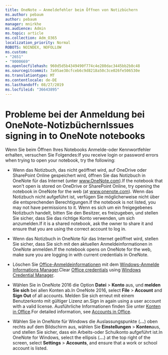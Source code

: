 ```yaml
---
title: OneNote – Anmeldefehler beim Öffnen von Notizbüchern
ms.author: pebaum
author: pebaum
manager: mnirkhe
ms.audience: Admin
ms.topic: article
ms.collection: Adm_O365
localization_priority: Normal
ROBOTS: NOINDEX, NOFOLLOW
ms.custom:
- "2651"
- "9000669"
ms.openlocfilehash: 960d5d5b4349490f774c4e280dac3445bb2b8c48
ms.sourcegitcommit: 7a95ae38cfceb6c9d8218a50c3ce026fe506530e
ms.translationtype: MT
ms.contentlocale: de-DE
ms.lasthandoff: 08/27/2019
ms.locfileid: "36643895"
---
```

# <a name="issues-signing-in-to-onenote-notebooks"></a><span data-ttu-id="88267-102">Probleme bei der Anmeldung bei OneNote-Notizbüchern</span><span class="sxs-lookup"><span data-stu-id="88267-102">Issues signing in to OneNote notebooks</span></span>

<span data-ttu-id="88267-103">Wenn Sie beim Öffnen Ihres Notebooks Anmelde-oder Kennwortfehler erhalten, versuchen Sie Folgendes:</span><span class="sxs-lookup"><span data-stu-id="88267-103">If you receive login or password errors when trying to open your notebook, try the following:</span></span>

- <span data-ttu-id="88267-104">Wenn das Notizbuch, das nicht geöffnet wird, auf OneDrive oder SharePoint Online gespeichert wird, öffnen Sie das Notizbuch in OneNote für das Internet (unter www.OneNote.com).</span><span class="sxs-lookup"><span data-stu-id="88267-104">If the notebook that won't open is stored on OneDrive or SharePoint Online, try opening the notebook in OneNote for the web (at www.onenote.com).</span></span> <span data-ttu-id="88267-105">Wenn das Notizbuch nicht aufgeführt ist, verfügen Sie möglicherweise nicht über die entsprechenden Berechtigungen.</span><span class="sxs-lookup"><span data-stu-id="88267-105">If the notebook is not listed, you may not have permissions to it.</span></span> <span data-ttu-id="88267-106">Wenn es sich um ein freigegebenes Notizbuch handelt, bitten Sie den Besitzer, es freizugeben, und stellen Sie sicher, dass Sie das richtige Konto verwenden, um sich anzumelden.</span><span class="sxs-lookup"><span data-stu-id="88267-106">If it is a shared notebook, ask the owner to share it and ensure that you are using the correct account to log in.</span></span>

- <span data-ttu-id="88267-107">Wenn das Notizbuch in OneNote für das Internet geöffnet wird, stellen Sie sicher, dass Sie sich mit den aktuellen Anmeldeinformationen in OneNote anmelden.</span><span class="sxs-lookup"><span data-stu-id="88267-107">If the notebook opens on OneNote for the web, make sure you are logging in with current credentials in OneNote.</span></span> 

- <span data-ttu-id="88267-108">Löschen Sie [Office-Anmeldeinformationen](https://docs.microsoft.com/office/troubleshoot/error-messages/another-account-already-signed-in#step-3-clear-cached-credentials-on-the-computer) mit dem [Windows-Anmelde Informations Manager](https://support.microsoft.com/help/4026814/windows-accessing-credential-manager).</span><span class="sxs-lookup"><span data-stu-id="88267-108">Clear [Office credentials](https://docs.microsoft.com/office/troubleshoot/error-messages/another-account-already-signed-in#step-3-clear-cached-credentials-on-the-computer) using [Windows Credential Manager](https://support.microsoft.com/help/4026814/windows-accessing-credential-manager).</span></span>

- <span data-ttu-id="88267-109">Wählen Sie in OneNote 2016 die Option **Datei** > **Konto** aus, und **melden Sie sich** bei allen Konten ab.</span><span class="sxs-lookup"><span data-stu-id="88267-109">In OneNote 2016, select **File** > **Account** and **Sign Out** of all accounts.</span></span> <span data-ttu-id="88267-110">Melden Sie sich erneut mit einem Benutzerkonto mit gültiger Lizenz an.</span><span class="sxs-lookup"><span data-stu-id="88267-110">Sign in again using a user account with a valid license.</span></span> <span data-ttu-id="88267-111">Ausführliche Informationen finden Sie unter [Konten in Office](https://support.office.com/article/accounts-in-office-628ea040-f265-49de-b986-be09c3ebf8a9).</span><span class="sxs-lookup"><span data-stu-id="88267-111">For detailed information, see [Accounts in Office](https://support.office.com/article/accounts-in-office-628ea040-f265-49de-b986-be09c3ebf8a9).</span></span>

- <span data-ttu-id="88267-112">Wählen Sie in OneNote für Windows die Auslassungspunkte (**...**) oben rechts auf dem Bildschirm aus, wählen Sie **Einstellungen** > **Konten**aus, und stellen Sie sicher, dass ein Arbeits-oder Schulkonto aufgeführt ist.</span><span class="sxs-lookup"><span data-stu-id="88267-112">In OneNote for Windows, select the ellipsis (**…**) at the top right of the screen, select **Settings** > **Accounts**, and ensure that a work or school account is listed.</span></span>